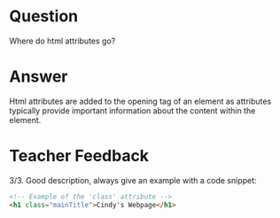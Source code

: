 # Question
Where do html attributes go?

# Answer
Html attributes are added to the opening tag of an element as attributes typically provide important information about the content within the element.

# Teacher Feedback
3/3. Good description, always give an example with a code snippet:
```html
<!-- Example of the 'class' attribute -->
<h1 class="mainTitle">Cindy's Webpage</h1>
```